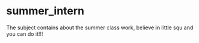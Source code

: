 # summer_intern
The subject contains about the summer class work, believe in little squ and you can do it!!!
